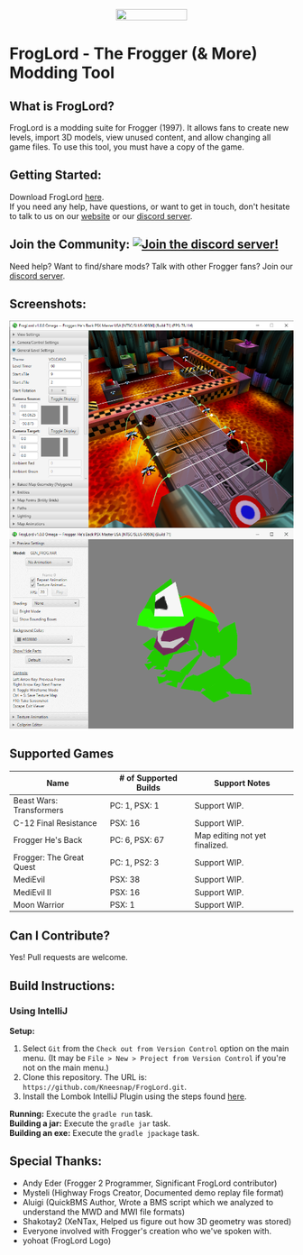 <p align="center">
<img src="https://github.com/Kneesnap/FrogLord/blob/master/resources/graphics/logo-large.png?raw=true" width="50%" height="50%">
</p>

# FrogLord - The Frogger (& More) Modding Tool
## What is FrogLord?
FrogLord is a modding suite for Frogger (1997). It allows fans to create new levels, import 3D models, view unused content, and allow changing all game files.
To use this tool, you must have a copy of the game.

## Getting Started:
Download FrogLord [here](https://github.com/Kneesnap/FrogLord/releases).  
If you need any help, have questions, or want to get in touch, don't hesitate to talk to us on our [website](https://highwayfrogs.net/) or our [discord server](https://discord.gg/GSNCbCN).  

## Join the Community: [![Join the discord server!](https://dcbadge.limes.pink/api/server/https://discord.gg/GSNCbCN)](https://discord.gg/GSNCbCN)
Need help? Want to find/share mods? Talk with other Frogger fans? Join our [discord server](https://discord.gg/GSNCbCN).  

## Screenshots:
![MAP Viewer](/_repository/level-screenshot.png)
![MOF Viewer](/_repository/model-screenshot.png)

## Supported Games
| Name                     | # of Supported Builds | Support Notes                  |
|--------------------------|-----------------------|--------------------------------|
| Beast Wars: Transformers | PC: 1, PSX: 1         | Support WIP.                   |
| C-12 Final Resistance    | PSX: 16               | Support WIP.                   |
| Frogger He's Back        | PC: 6, PSX: 67        | Map editing not yet finalized. |
| Frogger: The Great Quest | PC: 1, PS2: 3         | Support WIP.                   |
| MediEvil                 | PSX: 38               | Support WIP.                   |
| MediEvil II              | PSX: 16               | Support WIP.                   |
| Moon Warrior             | PSX: 1                | Support WIP.                   |

## Can I Contribute?
Yes! Pull requests are welcome.  

## Build Instructions:
### Using IntelliJ

**Setup:**
1. Select ``Git`` from the ``Check out from Version Control`` option on the main menu. (It may be ``File > New > Project from Version Control`` if you're not on the main menu.)  
2. Clone this repository. The URL is: ``https://github.com/Kneesnap/FrogLord.git``.
3. Install the Lombok IntelliJ Plugin using the steps found [here](https://projectlombok.org/setup/intellij).

**Running:** Execute the `gradle run` task.  
**Building a jar:** Execute the `gradle jar` task.  
**Building an exe:** Execute the `gradle jpackage` task.  

## Special Thanks:
 - Andy Eder (Frogger 2 Programmer, Significant FrogLord contributor)
 - Mysteli (Highway Frogs Creator, Documented demo replay file format)
 - Aluigi (QuickBMS Author, Wrote a BMS script which we analyzed to understand the MWD and MWI file formats)
 - Shakotay2 (XeNTax, Helped us figure out how 3D geometry was stored)
 - Everyone involved with Frogger's creation who we've spoken with.
 - yohoat (FrogLord Logo)